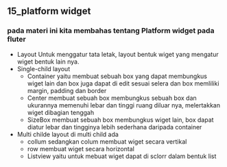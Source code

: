 ## 15_platform widget
### pada materi ini kita membahas tentang Platform widget pada fluter 
- Layout
Untuk menggatur tata letak, layout bentuk wiget yang mengatur wiget bentuk lain nya.
- Single-child layout
  - Container
  yaitu membuat sebuah box yang dapat membungkus wiget lain dan box juga dapat di edit sesuai selera dan box memliliki margin, padding dan border
  - Center
  membuat sebuah box membungkus sebuah box dan ukurannya memenuhi lebar dan tinggi ruang diluar nya, melertakkan wiget dibagian tenggah
  - SizeBox
  membuat sebuah box membungkus wiget lain, box dapat diatur lebar dan tingginya lebih sederhana daripada container
- Multi childe layout
di multi child ada 
  - collum
 sedangkan colum membuat wiget secara vertikal
  - row
 membuat wiget secara horizontal
  - Listview
 yaitu untuk mebuat wiget dapat di sclorr dalam bentuk list
